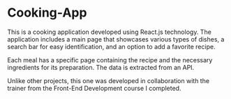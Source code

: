 # Cooking-App

This is a cooking application developed using React.js technology. The application includes a main page that showcases various types of dishes, a search bar for easy identification, and an option to add a favorite recipe. 

Each meal has a specific page containing the recipe and the necessary ingredients for its preparation. The data is extracted from an API. 

Unlike other projects, this one was developed in collaboration with the trainer from the Front-End Development course I completed.
